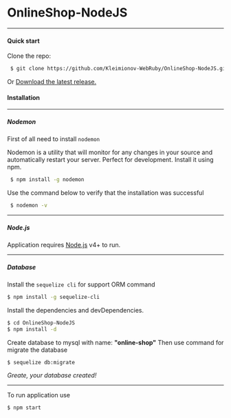 # OnlineShop-NodeJS
---

#### Quick start

Clone the repo:

```sh
 $ git clone https://github.com/Kleimionov-WebRuby/OnlineShop-NodeJS.git
```

Or [Download the latest release.](https://github.com/Kleimionov-WebRuby/OnlineShop-NodeJS/archive/master.zip)

#### Installation

---

##### Nodemon

First of all need to install `nodemon`

Nodemon is a utility that will monitor for any changes in your source and automatically restart your server. Perfect for development. Install it using npm.

```sh
 $ npm install -g nodemon
```

Use the command below to verify that the installation was successful

```sh
 $ nodemon -v
```

---

##### Node.js

Application requires [Node.js](https://nodejs.org/) v4+ to run.

---

##### Database

Install the `sequelize cli` for support ORM command

```sh
$ npm install -g sequelize-cli
```

Install the dependencies and devDependencies.

```sh
$ cd OnlineShop-NodeJS
$ npm install -d
```

Create database to mysql with name: **"online-shop"**
Then use command for migrate the database

```sh
$ sequelize db:migrate
```

_Greate, your database created!_

---

To run application use

```sh
$ npm start
```
